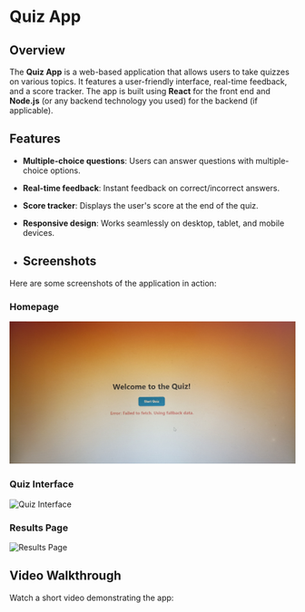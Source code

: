 # Quiz App

## Overview
The **Quiz App** is a web-based application that allows users to take quizzes on various topics. It features a user-friendly interface, real-time feedback, and a score tracker. The app is built using **React** for the front end and **Node.js** (or any backend technology you used) for the backend (if applicable).

## Features
- **Multiple-choice questions**: Users can answer questions with multiple-choice options.
- **Real-time feedback**: Instant feedback on correct/incorrect answers.
- **Score tracker**: Displays the user's score at the end of the quiz.
- **Responsive design**: Works seamlessly on desktop, tablet, and mobile devices.

- ## Screenshots
Here are some screenshots of the application in action:

### Homepage
![Homepage](Homepage.jpg)

### Quiz Interface
![Quiz Interface](QuizInterface.jpg)

### Results Page
![Results Page](ResultsPage.jpg)

## Video Walkthrough
Watch a short video demonstrating the app:
